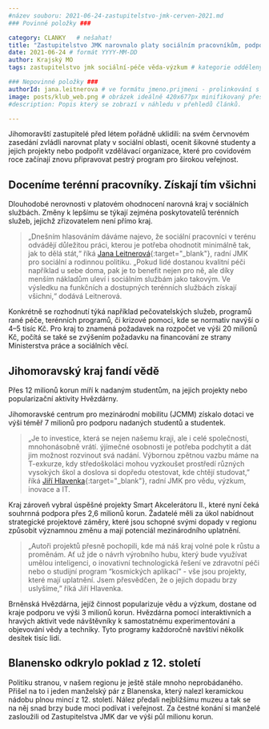 ```yaml
---
#název souboru: 2021-06-24-zastupitelstvo-jmk-cerven-2021.md
### Povinné položky ###

category: CLANKY   # nešahat!
title: "Zastupitelstvo JMK narovnalo platy sociálním pracovníkům, podpořilo nadané studenty i ocenilo nálezce pokladu"
date: 2021-06-24 # formát YYYY-MM-DD
author: Krajský MO
tags: zastupitelstvo jmk sociální-péče věda-výzkum # kategorie odděleny mezerami, např. volby zemědělství životní-prostředí piráti (viz https://jihomoravsky.pirati.cz/tags/)

### Nepovinné položky ###
authorId: jana.leitnerova # ve formátu jmeno.prijmeni - prolinkování s profilem přes uid
image: posts/klub_web.png # obrázek ideálně 420x677px minifikovaný přes https://tinypng.com/
#description: Popis který se zobrazí v náhledu v přehledů článků.

---
```


Jihomoravští zastupitelé před létem pořádně uklidili: na svém červnovém zasedání zvládli narovnat platy v sociální oblasti, ocenit šikovné studenty a jejich projekty nebo podpořit vzdělávací organizace, které pro covidovém roce začínají znovu připravovat pestrý program pro širokou veřejnost.

## Doceníme terénní pracovníky. Získají tím všichni

Dlouhodobé nerovnosti v platovém ohodnocení narovná kraj v sociálních službách. Změny k lepšímu se týkají zejména poskytovatelů terénních služeb, jejichž zřizovatelem není přímo kraj. 

> „Dnešním hlasováním dáváme najevo, že sociální pracovníci v terénu odvádějí důležitou práci, kterou je potřeba ohodnotit minimálně tak, jak to dělá stát,“ říká [Jana Leitnerová](https://jihomoravsky.pirati.cz/lide/jana-leitnerova){:target="_blank"}, radní JMK pro sociální a rodinnou politiku. „Pokud lidé dostanou kvalitní péči například u sebe doma, pak je to benefit nejen pro ně, ale díky menším nákladům uleví i sociálním službám jako takovým. Ve výsledku na funkčních a dostupných terénních službách získají všichni,“ dodává Leitnerová.
> 

Konkrétně se rozhodnutí týká například pečovatelských služeb, programů rané péče, terénních programů, či krizové pomoci, kde se normativ navýší o 4–5 tisíc Kč. Pro kraj to znamená požadavek na rozpočet ve výši 20 milionů Kč, počítá se také se zvýšením požadavku na financování ze strany Ministerstva práce a sociálních věcí.

## Jihomoravský kraj fandí vědě

Přes 12 milionů korun míří k nadaným studentům, na jejich projekty nebo popularizační aktivity Hvězdárny. 

Jihomoravské centrum pro mezinárodní mobilitu (JCMM) získalo dotaci ve výši téměř 7 milionů pro podporu nadaných studentů a studentek.

> „Je to investice, která se nejen našemu kraji, ale i celé společnosti, mnohonásobně vrátí. ýjímečné osobnosti je potřeba podchytit a dát jim možnost rozvinout svá nadání. Výbornou zpětnou vazbu máme na T-exkurze, kdy středoškoláci mohou vyzkoušet prostředí různých vysokých škol a doslova si dopředu otestovat, kde chtějí studovat,” říká [Jiří Hlavenka](https://jihomoravsky.pirati.cz/lide/jiri-hlavenka){:target="_blank"}, radní JMK pro vědu, výzkum, inovace a IT.
> 

Kraj zároveň vybral úspěšné projekty Smart Akcelerátoru II., které nyní čeká souhrnná podpora přes 2,6 milionů korun. Žadatelé měli za úkol nabídnout strategické projektové záměry, které jsou schopné svými dopady v regionu způsobit významnou změnu a mají potenciál mezinárodního uplatnění.

> „Autoři projektů přesně pochopili, kde má náš kraj volné pole k růstu a proměnám. Ať už jde o návrh výrobního hubu, který bude využívat umělou inteligenci, o inovativní technologická řešení ve zdravotní péči nebo o studijní program “kosmických aplikací” - vše jsou projekty, které mají uplatnění. Jsem přesvědčen, že o jejich dopadu brzy uslyšíme,” říká Jiří Hlavenka.
> 

Brněnská Hvězdárna, jejíž činnost popularizuje vědu a výzkum, dostane od kraje podporu ve výši 3 milionů korun. Hvězdárna pomocí  interaktivních a hravých aktivit vede návštěvníky k samostatnému experimentování a objevování vědy a techniky. Tyto programy každoročně navštíví několik desítek tisíc lidí.

## Blanensko odkrylo poklad z 12. století

Politiku stranou, v našem regionu je ještě stále mnoho neprobádaného. Přišel na to i jeden manželský pár z Blanenska, který nalezl keramickou nádobu plnou mincí z 12. století. Nález předali nejbližšímu muzeu a tak se na něj snad brzy bude moci podívat i veřejnost. Za čestné konání si manželé zasloužili od Zastupitelstva JMK dar ve výši půl milionu korun. 

